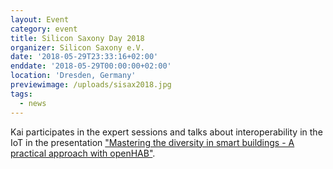 ```yaml
---
layout: Event
category: event
title: Silicon Saxony Day 2018
organizer: Silicon Saxony e.V.
date: '2018-05-29T23:33:16+02:00'
enddate: '2018-05-29T00:00:00+02:00'
location: 'Dresden, Germany'
previewimage: /uploads/sisax2018.jpg
tags:
  - news
---
```

Kai participates in the expert sessions and talks about interoperability in the IoT in the presentation ["Mastering the diversity in smart buildings - A practical approach with openHAB"](https://www.silicon-saxony.de/silicon-saxony-day/conference/expert-sessions/interoperability-for-industrial-internet-of-things/kai-kreuzer/).
